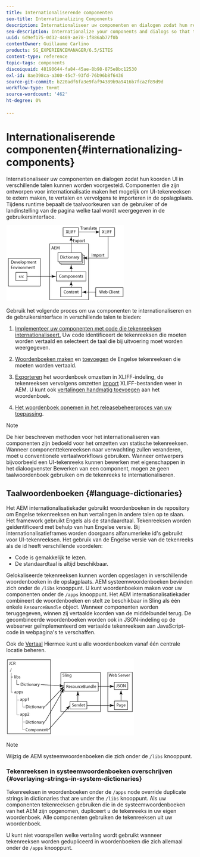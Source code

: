 ```yaml
---
title: Internationaliserende componenten
seo-title: Internationalizing Components
description: Internationaliseer uw componenten en dialogen zodat hun reeksen UI in verschillende talen kunnen worden voorgesteld
seo-description: Internationalize your components and dialogs so that their UI strings can be presented in different languages
uuid: 6d9ef175-0d32-4469-ae78-1f886ab77f0b
contentOwner: Guillaume Carlino
products: SG_EXPERIENCEMANAGER/6.5/SITES
content-type: reference
topic-tags: components
discoiquuid: 48190644-fa84-45ae-8b98-875e8bc12530
exl-id: 8ae398ca-a300-45c7-93fd-76b96b8f6436
source-git-commit: b220adf6fa3e9faf94389b9a9416b7fca2f89d9d
workflow-type: tm+mt
source-wordcount: '462'
ht-degree: 0%

---
```


# Internationaliserende componenten{#internationalizing-components}

Internationaliseer uw componenten en dialogen zodat hun koorden UI in verschillende talen kunnen worden voorgesteld. Componenten die zijn ontworpen voor internationalisatie maken het mogelijk om UI-tekenreeksen te extern maken, te vertalen en vervolgens te importeren in de opslagplaats. Tijdens runtime bepaalt de taalvoorkeuren van de gebruiker of de landinstelling van de pagina welke taal wordt weergegeven in de gebruikersinterface.

![chlimage_1-9](assets/chlimage_1-9a.png)

Gebruik het volgende proces om uw componenten te internationaliseren en de gebruikersinterface in verschillende talen te bieden:

1. [Implementeer uw componenten met code die tekenreeksen internationaliseert.](/help/sites-developing/i18n-dev.md) Uw code identificeert de tekenreeksen die moeten worden vertaald en selecteert de taal die bij uitvoering moet worden weergegeven.
1. [Woordenboeken maken](/help/sites-developing/i18n-translator.md#creating-a-dictionary) en [toevoegen](/help/sites-developing/i18n-translator.md#adding-changing-and-removing-strings) de Engelse tekenreeksen die moeten worden vertaald.

1. [Exporteren](/help/sites-developing/i18n-translator.md#exporting-a-dictionary) het woordenboek omzetten in XLIFF-indeling, de tekenreeksen vervolgens omzetten [import](/help/sites-developing/i18n-translator.md#importing-a-dictionary) XLIFF-bestanden weer in AEM. U kunt ook [vertalingen handmatig toevoegen](/help/sites-developing/i18n-translator.md#editing-translated-strings) aan het woordenboek.

1. [Het woordenboek opnemen in het releasebeheerproces van uw toepassing](/help/sites-developing/i18n-translator.md#publishing-dictionaries).

>[!NOTE]
>
>De hier beschreven methoden voor het internationaliseren van componenten zijn bedoeld voor het omzetten van statische tekenreeksen. Wanneer componenttekenreeksen naar verwachting zullen veranderen, moet u conventionele vertaalworkflows gebruiken. Wanneer ontwerpers bijvoorbeeld een UI-tekenreeks kunnen bewerken met eigenschappen in het dialoogvenster Bewerken van een component, mogen ze geen taalwoordenboek gebruiken om de tekenreeks te internationaliseren.

## Taalwoordenboeken {#language-dictionaries}

Het AEM internationalisatiekader gebruikt woordenboeken in de repository om Engelse tekenreeksen en hun vertalingen in andere talen op te slaan. Het framework gebruikt Engels als de standaardtaal. Tekenreeksen worden geïdentificeerd met behulp van hun Engelse versie. Bij internationalisatieframes worden doorgaans alfanumerieke id&#39;s gebruikt voor UI-tekenreeksen. Het gebruik van de Engelse versie van de tekenreeks als de id heeft verschillende voordelen:

* Code is gemakkelijk te lezen.
* De standaardtaal is altijd beschikbaar.

Gelokaliseerde tekenreeksen kunnen worden opgeslagen in verschillende woordenboeken in de opslagplaats. AEM systeemwoordenboeken bevinden zich onder de `/libs` knooppunt. U kunt woordenboeken maken voor uw componenten onder de `/apps` knooppunt. Het AEM internationalisatiekader combineert de woordenboeken en stelt ze beschikbaar in Sling als één enkele `ResourceBundle` object. Wanneer componenten worden teruggegeven, winnen zij vertaalde koorden van de middelbundel terug. De gecombineerde woordenboeken worden ook in JSON-indeling op de webserver geïmplementeerd om vertaalde tekenreeksen aan JavaScript-code in webpagina&#39;s te verschaffen.

Ook de [Vertaal](/help/sites-developing/i18n-translator.md) Hiermee kunt u alle woordenboeken vanaf één centrale locatie beheren.

![chlimage_1-10](assets/chlimage_1-10a.png)

>[!NOTE]
>
>Wijzig de AEM systeemwoordenboeken die zich onder de `/libs` knooppunt.

### Tekenreeksen in systeemwoordenboeken overschrijven {#overlaying-strings-in-system-dictionaries}

Tekenreeksen in woordenboeken onder de `/apps` node override duplicate strings in dictionaries that are under the `/libs` knooppunt. Als uw componenten tekenreeksen gebruiken die in de systeemwoordenboeken van het AEM zijn opgenomen, dupliceert u de tekenreeks in uw eigen woordenboek. Alle componenten gebruiken de tekenreeksen uit uw woordenboek.

U kunt niet voorspellen welke vertaling wordt gebruikt wanneer tekenreeksen worden gedupliceerd in woordenboeken die zich allemaal onder de `/apps` knooppunt.
